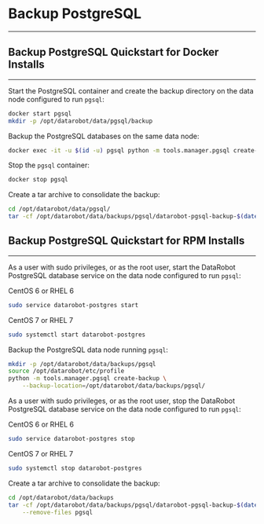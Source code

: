 <a name="backup-pgsql"></a>
# Backup PostgreSQL
-------------------

<a name="backup-pgsql-quickstart-docker"></a>
## Backup PostgreSQL Quickstart for Docker Installs
---------------------------------------------------
Start the PostgreSQL container and create the backup directory on the data node configured to run `pgsql`:
```bash
docker start pgsql
mkdir -p /opt/datarobot/data/pgsql/backup
```

Backup the PostgreSQL databases on the same data node:
```bash
docker exec -it -u $(id -u) pgsql python -m tools.manager.pgsql create-backup --backup-location /opt/datarobot-runtime/data/postgresql/backup/
```

Stop the `pgsql` container:
```bash
docker stop pgsql
```

Create a tar archive to consolidate the backup:
```bash
cd /opt/datarobot/data/pgsql/
tar -cf /opt/datarobot/data/backups/pgsql/datarobot-pgsql-backup-$(date +%F).tar --remove-files backup
```

<a name="backup-pgsql-quickstart-rpm"></a>
## Backup PostgreSQL Quickstart for RPM Installs
------------------------------------------------
As a user with sudo privileges, or as the root user, start the DataRobot PostgreSQL database service on the data node configured to run `pgsql`:

CentOS 6 or RHEL 6
```bash
sudo service datarobot-postgres start
```

CentOS 7 or RHEL 7
```bash
sudo systemctl start datarobot-postgres
```

Backup the PostgreSQL data node running `pgsql`:
```bash
mkdir -p /opt/datarobot/data/backups/pgsql
source /opt/datarobot/etc/profile
python -m tools.manager.pgsql create-backup \
    --backup-location=/opt/datarobot/data/backups/pgsql/
```

As a user with sudo privileges, or as the root user, stop the DataRobot PostgreSQL database service on the data node configured to run `pgsql`:

CentOS 6 or RHEL 6
```bash
sudo service datarobot-postgres stop
```

CentOS 7 or RHEL 7
```bash
sudo systemctl stop datarobot-postgres
```

Create a tar archive to consolidate the backup:
```bash
cd /opt/datarobot/data/backups
tar -cf /opt/datarobot/data/backups/pgsql/datarobot-pgsql-backup-$(date +%F).tar \
    --remove-files pgsql
```
